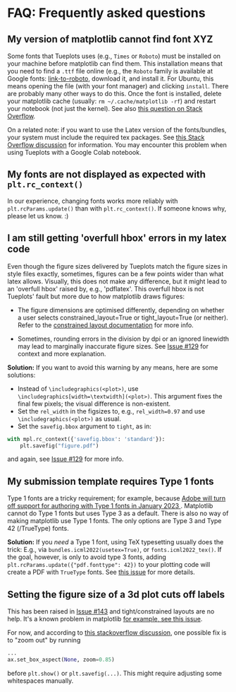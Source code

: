 # FAQ: Frequently asked questions

## My version of matplotlib cannot find font XYZ

Some fonts that Tueplots uses (e.g., `Times` or `Roboto`) must be installed on your machine before matplotlib can find them.
This installation means that you need to find a `.ttf` file online (e.g., the `Roboto` family is available at Google fonts: [link-to-roboto](https://fonts.google.com/specimen/Roboto),
download it, and install it. For Ubuntu, this means opening the file (with your font manager) and clicking `install`.
There are probably many other ways to do this.
Once the font is installed, delete your matplotlib cache (usually: `rm ~/.cache/matplotlib -rf`) and restart your notebook (not just the kernel).
See also [this question on Stack Overflow](https://stackoverflow.com/questions/42097053/matplotlib-cannot-find-basic-fonts/42841531).

On a related note: if you want to use the Latex version of the fonts/bundles, your system must include the required tex packages.
See [this Stack Overflow discussion](https://stackoverflow.com/questions/55746749/latex-equations-do-not-render-in-google-colaboratory-when-using-matplotlib)
for information.
You may encounter this problem when using Tueplots with a Google Colab notebook.



## My fonts are not displayed as expected  with `plt.rc_context()`

In our experience, changing fonts works more reliably with `plt.rcParams.update()` than with `plt.rc_context()`.
If someone knows why, please let us know. :)

## I am still getting 'overfull hbox' errors in my latex code

Even though the figure sizes delivered by Tueplots match the figure sizes in style files exactly, sometimes, figures can be a few points wider than what latex allows.
Visually, this does not make any difference, but it might lead to an 'overfull hbox' raised by, e.g., 'pdflatex'.
This overfull hbox is not Tueplots' fault but more due to how matplotlib draws figures:
- The figure dimensions are optimised differently, depending on whether a user selects constrained_layout=True or tight_layout=True (or neither).
  Refer to the <a href=https://matplotlib.org/stable/tutorials/intermediate/constrainedlayout_guide.html>constrained layout documentation</a> for more info.

- Sometimes, rounding errors in the division by dpi or an ignored linewidth may lead to marginally inaccurate figure sizes.
  See [Issue #129](https://github.com/pnkraemer/tueplots/issues/129) for context and more explanation.


**Solution:**
If you want to avoid this warning by any means, here are some solutions:
* Instead of `\includegraphics(<plot>)`, use `\includegraphics[width=\textwidth](<plot>)`. This argument fixes the final few pixels; the visual difference is non-existent.
* Set the `rel_width` in the figsizes to, e.g., `rel_width=0.97` and use `\includegraphics(<plot>)` as usual.
* Set the `savefig.bbox` argument to `tight`, as in:
```python
with mpl.rc_context({'savefig.bbox': 'standard'}):
    plt.savefig("figure.pdf")
```
and again, see [Issue #129](https://github.com/pnkraemer/tueplots/issues/129) for more info.


## My submission template requires Type 1 fonts

Type 1 fonts are a tricky requirement; for example, because
<a href=https://helpx.adobe.com/fonts/kb/postscript-type-1-fonts-end-of-support.html> Adobe will turn off support for authoring with Type 1 fonts in January 2023 </a>.
Matplotlib cannot do Type 1 fonts but uses Type 3 as a default.
There is also no way of making matplotlib use Type 1 fonts.
The only options are Type 3 and Type 42 (/TrueType) fonts.

**Solution:**
If you _need_ a Type 1 font, using TeX typesetting usually does the trick: E.g., via `bundles.icml2022(usetex=True)`,
or `fonts.icml2022_tex()`.
If the goal, however, is only to avoid type 3 fonts, adding
`plt.rcParams.update({"pdf.fonttype": 42})` to your plotting code will create a PDF with `TrueType` fonts.
See <a href=https://github.com/pnkraemer/tueplots/issues/77>this issue</a> for more details.


## Setting the figure size of a 3d plot cuts off labels

This has been raised in [Issue #143](https://github.com/pnkraemer/tueplots/issues/143) and tight/constrained layouts are no help.
It's a known problem in matplotlib [for example, see this issue](https://github.com/matplotlib/matplotlib/issues/19519).

For now, and according to [this stackoverflow discussion](https://stackoverflow.com/questions/77577613/matplotlib-3d-plot-z-label-cut-off), one possible fix is to "zoom out" by running
```python
...
ax.set_box_aspect(None, zoom=0.85)
```
before `plt.show()` or `plt.savefig(...)`. This might require adjusting some whitespaces manually.
